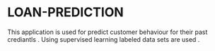# LOAN-PREDICTION
This application is used for predict customer behaviour for their past crediantls . Using supervised learning labeled data sets are used .
